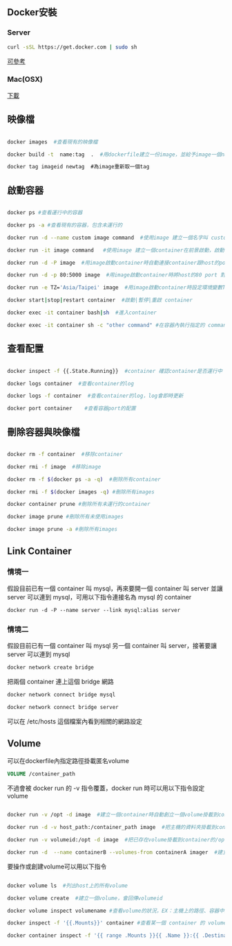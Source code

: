## Docker安裝

### Server

``` sh
curl -sSL https://get.docker.com | sudo sh
```

[可參考](http://rancher.com/docs/rancher/v1.6/en/hosts/#supported-docker-versions)

### Mac(OSX)

[下載](https://store.docker.com/editions/community/docker-ce-desktop-mac)


## 映像檔

```sh

docker images  #查看現有的映像檔

docker build -t  name:tag  .  #用dockerfile建立一份image，並給予image一個name與tag

docker tag imageid newtag  #為image重新取一個tag

```

## 啟動容器

```sh

docker ps #查看運行中的容器

docker ps -a #查看現有的容器，包含未運行的

docker run -d --name custom image command  #使用image 建立一個名字叫 custom 的container在背景啟動，啟動時執行command

docker run -it image command   #使用image 建立一個container在前景啟動，啟動時執行command

docker run -d -P image  #用image啟動container時自動連接container跟host的port EX：自動分配host上的 3000 port 對應container的 5000port

docker run -d -p 80:5000 image  #用image啟動container時將host的80 port 對應到container的5000 port

docker run -e TZ='Asia/Taipei' image  #用image啟動container時設定環境變數TZ，指定容器內的時區，也可設定其他環境變數

docker start|stop|restart container  #啟動|暫停|重啟 container

docker exec -it container bash|sh  #進入container

docker exec -it container sh -c "other command" #在容器內執行指定的 command

```

## 查看配置

```sh

docker inspect -f {{.State.Running}}  #container 確認container是否運行中

docker logs container  #查看container的log

docker logs -f container  #查看container的log，log會即時更新

docker port container	 #查看容器port的配置

```

## 刪除容器與映像檔

```sh

docker rm -f container  #移除container

docker rmi -f image  #移除image

docker rm -f $(docker ps -a -q)  #刪除所有container

docker rmi -f $(docker images -q) #刪除所有images

docker container prune #刪除所有未運行的container

docker image prune #刪除所有未使用images

docker image prune -a #刪除所有images

```

## Link Container

### 情境一

假設目前已有一個 container 叫 mysql，再來要開一個 container 叫 server 並讓 server 可以連到 mysql，可用以下指令連接名為 mysql 的 container

```sh
docker run -d -P --name server --link mysql:alias server
```

### 情境二

假設目前已有一個 container 叫 mysql 另一個 container 叫 server，接著要讓 server 可以連到 mysql

```sh
docker network create bridge
```

把兩個 container 連上這個 bridge 網路

```sh
docker network connect bridge mysql
```

```sh
docker network connect bridge server
```



可以在 /etc/hosts 這個檔案內看到相關的網路設定

## Volume

可以在dockerfile內指定路徑掛載匿名volume

```dockerfile
VOLUME /container_path
```

不過會被 docker run 的 -v 指令覆蓋，docker run 時可以用以下指令設定volume

```sh

docker run -v /opt -d image  #建立一個container時自動創立一個volume掛載到container的/opt路徑下

docker run -d -v host_path:/container_path image  #把主機的資料夾掛載到container中，讓container存入該資料夾的檔案可在主機上讀取

docker run -v volumeid:/opt -d image  #把已存在volume掛載到container的/opt路徑下，以後若移除這個container，還是可以透過把volume掛在新的container下volume中原有的檔案

docker run -d  --name containerB --volumes-from containerA imager  #建立一個 containerB 並使用 containerA 的 volume

```

要操作或創建volume可以用以下指令

```sh

docker volume ls  #列出host上的所有volume

docker volume create  #建立一個volume，會回傳volumeid

docker volume inspect volumename #查看volume的狀況，EX：主機上的路徑、容器中的路徑

docker inspect -f '{{.Mounts}}' container #查看某一個 container 的 volume 狀況

docker container inspect -f '{{ range .Mounts }}{{ .Name }}:{{ .Destination }} {{ end }}' container #查看某一個 container 的 volume 狀況

```



